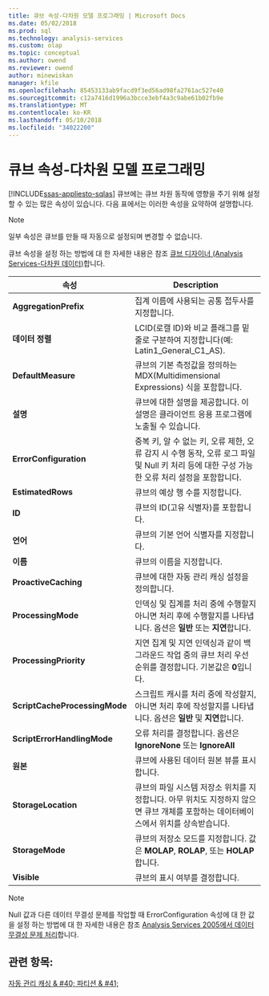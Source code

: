 ```yaml
---
title: 큐브 속성-다차원 모델 프로그래밍 | Microsoft Docs
ms.date: 05/02/2018
ms.prod: sql
ms.technology: analysis-services
ms.custom: olap
ms.topic: conceptual
ms.author: owend
ms.reviewer: owend
author: minewiskan
manager: kfile
ms.openlocfilehash: 85453133ab9facd9f3ed56ad98fa2761ac527e40
ms.sourcegitcommit: c12a7416d1996a3bcce3ebf4a3c9abe61b02fb9e
ms.translationtype: MT
ms.contentlocale: ko-KR
ms.lasthandoff: 05/10/2018
ms.locfileid: "34022200"
---
```

# <a name="cube-properties---multidimensional-model-programming"></a>큐브 속성-다차원 모델 프로그래밍
[!INCLUDE[ssas-appliesto-sqlas](../../includes/ssas-appliesto-sqlas.md)]
  큐브에는 큐브 차원 동작에 영향을 주기 위해 설정할 수 있는 많은 속성이 있습니다. 다음 표에서는 이러한 속성을 요약하여 설명합니다.  
  
> [!NOTE]  
>  일부 속성은 큐브를 만들 때 자동으로 설정되며 변경할 수 없습니다.  
  
 큐브 속성을 설정 하는 방법에 대 한 자세한 내용은 참조 [큐브 디자이너 &#40;Analysis Services-다차원 데이터&#41;](http://msdn.microsoft.com/library/a6692467-da88-4312-8b03-d812f2ae5a96)합니다.  
  
|속성|Description|  
|--------------|-----------------|  
|**AggregationPrefix**|집계 이름에 사용되는 공통 접두사를 지정합니다.|  
|**데이터 정렬**|LCID(로캘 ID)와 비교 플래그를 밑줄로 구분하여 지정합니다(예: Latin1_General_C1_AS).|  
|**DefaultMeasure**|큐브의 기본 측정값을 정의하는 MDX(Multidimensional Expressions) 식을 포함합니다.|  
|**설명**|큐브에 대한 설명을 제공합니다. 이 설명은 클라이언트 응용 프로그램에 노출될 수 있습니다.|  
|**ErrorConfiguration**|중복 키, 알 수 없는 키, 오류 제한, 오류 감지 시 수행 동작, 오류 로그 파일 및 Null 키 처리 등에 대한 구성 가능한 오류 처리 설정을 포함합니다.|  
|**EstimatedRows**|큐브의 예상 행 수를 지정합니다.|  
|**ID**|큐브의 ID(고유 식별자)를 포함합니다.|  
|**언어**|큐브의 기본 언어 식별자를 지정합니다.|  
|**이름**|큐브의 이름을 지정합니다.|  
|**ProactiveCaching**|큐브에 대한 자동 관리 캐싱 설정을 정의합니다.|  
|**ProcessingMode**|인덱싱 및 집계를 처리 중에 수행할지 아니면 처리 후에 수행할지를 나타냅니다. 옵션은 **일반** 또는 **지연**합니다.|  
|**ProcessingPriority**|지연 집계 및 지연 인덱싱과 같이 백그라운드 작업 중의 큐브 처리 우선 순위를 결정합니다. 기본값은 **0**입니다.|  
|**ScriptCacheProcessingMode**|스크립트 캐시를 처리 중에 작성할지, 아니면 처리 후에 작성할지를 나타냅니다. 옵션은 **일반** 및 **지연**합니다.|  
|**ScriptErrorHandlingMode**|오류 처리를 결정합니다. 옵션은 **IgnoreNone** 또는 **IgnoreAll**|  
|**원본**|큐브에 사용된 데이터 원본 뷰를 표시합니다.|  
|**StorageLocation**|큐브의 파일 시스템 저장소 위치를 지정합니다. 아무 위치도 지정하지 않으면 큐브 개체를 포함하는 데이터베이스에서 위치를 상속받습니다.|  
|**StorageMode**|큐브의 저장소 모드를 지정합니다. 값은 **MOLAP**, **ROLAP**, 또는 **HOLAP**합니다.|  
|**Visible**|큐브의 표시 여부를 결정합니다.|  
  
> [!NOTE]  
>  Null 값과 다른 데이터 무결성 문제를 작업할 때 ErrorConfiguration 속성에 대 한 값을 설정 하는 방법에 대 한 자세한 내용은 참조 [Analysis Services 2005에서 데이터 무결성 문제 처리](http://go.microsoft.com/fwlink/?LinkId=81891)합니다.  
  
## <a name="see-also"></a>관련 항목:  
 [자동 관리 캐싱 & #40; 파티션 & #41;](../../analysis-services/multidimensional-models-olap-logical-cube-objects/partitions-proactive-caching.md)  
  
  
